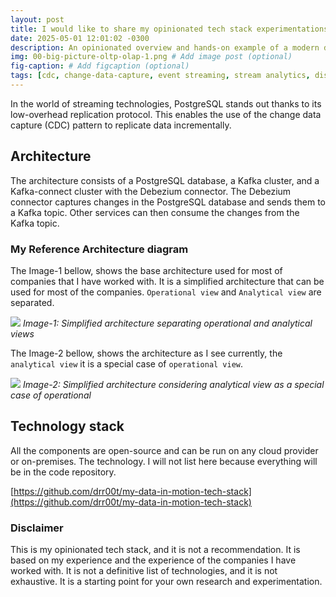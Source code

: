 ```yaml
---
layout: post
title: I would like to share my opinionated tech stack experimentations for data in motion and analytics
date: 2025-05-01 12:01:02 -0300
description: An opinionated overview and hands-on example of a modern data-in-motion stack for real-time change data capture and analytics.
img: 00-big-picture-oltp-olap-1.png # Add image post (optional)
fig-caption: # Add figcaption (optional)
tags: [cdc, change-data-capture, event streaming, stream analytics, distributed systems, data architecture, tech-stack, graph, data-in-motion, data-engineering, batch processing, data lake, lakehouse, warehouse]
---
```



In the world of streaming technologies, PostgreSQL stands out thanks to its low-overhead replication protocol. This enables the use of the change data capture (CDC) pattern to replicate data incrementally.




## Architecture
The architecture consists of a PostgreSQL database, a Kafka cluster, and a Kafka-connect cluster with the Debezium connector. The Debezium connector captures changes in the PostgreSQL database and sends them to a Kafka topic. Other services can then consume the changes from the Kafka topic.

### My Reference Architecture diagram

The Image-1 bellow, shows the base architecture used for most of companies that I have worked with. It is a simplified architecture that can be used for most of the companies. `Operational view` and `Analytical view` are separated. 

![]({{site.baseurl}}/assets/img/00-big-picture-oltp-olap-1.png)
_Image-1: Simplified architecture separating operational and analytical views_

The Image-2 bellow, shows the architecture as I see currently, the `analytical view` it is a special case of `operational view`.

![]({{site.baseurl}}/assets/img/00-big-picture-oltp-and-olap-special-case-1.png)
_Image-2: Simplified architecture considering analytical view as a special case of operational_

## Technology stack

All the components are open-source and can be run on any cloud provider or on-premises. The technology. I will not list here because everything will be in the code repository.

[https://github.com/drr00t/my-data-in-motion-tech-stack](https://github.com/drr00t/my-data-in-motion-tech-stack)

### Disclaimer

This is my opinionated tech stack, and it is not a recommendation. It is based on my experience and the experience of the companies I have worked with. It is not a definitive list of technologies, and it is not exhaustive. It is a starting point for your own research and experimentation.
